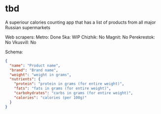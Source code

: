 # tbd

A superiour calories counting app that has a list of products from all major Russian supermarkets

Web scrapers:
Metro: Done
5ka: WIP
Chizhik: No
Magnit: No
Perekrestok: No
Vkusvill: No

Schema:

```json
{
  "name": "Product name",
  "brand": "Brand name",
  "weight": "weight in grams",
  "nutrients": {
    "protein": "protein in grams (for entire weight)",
    "fats": "fats in grams (for entire weight)",
    "carbohydrates": "carbs in grams (for entire weight)",
    "calories": "calories (per 100g)"
  }
}
```
